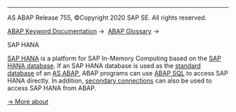   

* * *

AS ABAP Release 755, ©Copyright 2020 SAP SE. All rights reserved.

[ABAP Keyword Documentation](javascript:call_link\('abenabap.htm'\)) →  [ABAP Glossary](javascript:call_link\('abenabap_glossary.htm'\)) → 

SAP HANA

[SAP HANA](http://help.sap.com/hana) is a platform for SAP In-Memory Computing based on the [SAP HANA database](javascript:call_link\('abenhana_database_glosry.htm'\) "Glossary Entry"). If an SAP HANA database is used as the [standard database](javascript:call_link\('abenstandard_db_glosry.htm'\) "Glossary Entry") of an [AS ABAP](javascript:call_link\('abenas_abap_glosry.htm'\) "Glossary Entry"), ABAP programs can use [ABAP SQL](javascript:call_link\('abenabap_sql_glosry.htm'\) "Glossary Entry") to access SAP HANA directly. In addition, [secondary connections](javascript:call_link\('abensecondary_db_connection_glosry.htm'\) "Glossary Entry") can also be used to access SAP HANA from ABAP.

[→ More about](javascript:call_link\('abenabap_hana.htm'\))